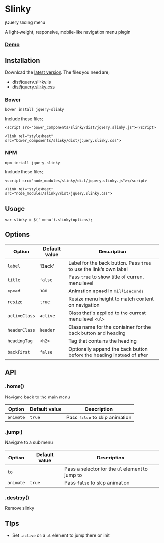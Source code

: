 # Slinky

jQuery sliding menu

A light-weight, responsive, mobile-like navigation menu plugin

### [Demo](http://alizahid.github.io/slinky)

## Installation

Download the [latest version](https://github.com/alizahid/slinky/archive/gh-pages.zip). The files you need are;

- [dist/jquery.slinky.js](dist/jquery.slinky.js)
- [dist/jquery.slinky.css](dist/jquery.slinky.css)

### Bower

	bower install jquery-slinky

Include these files;

	<script src="bower_components/slinky/dist/jquery.slinky.js"></script>

	<link rel="stylesheet" src="bower_components/slinky/dist/jquery.slinky.css">

### NPM

	npm install jquery-slinky

Include these files;

	<script src="node_modules/slinky/dist/jquery.slinky.js"></script>

	<link rel="stylesheet" src="node_modules/slinky/dist/jquery.slinky.css">

## Usage

    var slinky = $('.menu').slinky(options);

## Options

Option | Default value | Description
------ | ------------- | -----------
`label` | 'Back' | Label for the back button. Pass `true` to use the link's own label
`title` | `false` | Pass `true` to show title of current menu level
`speed` | `300` | Animation speed in `milliseconds`
`resize` | `true` | Resize menu height to match content on navigation
`activeClass` | `active` | Class that's applied to the current menu level `<ul>`
`headerClass` | `header` | Class name for the container for the back button and heading
`headingTag` | `<h2>` | Tag that contains the heading
`backFirst` | `false` | Optionally append the back button before the heading instead of after

## API

### .home()

Navigate back to the main menu

Option | Default value | Description
------ | ------------- | -----------
`animate` | `true` | Pass `false` to skip animation

### .jump()

Navigate to a sub menu

Option | Default value | Description
------ | ------------- | -----------
`to` |  | Pass a selector for the `ul` element to jump to
`animate` | `true` | Pass `false` to skip animation

### .destroy()

Remove slinky

## Tips

- Set `.active` on a `ul` element to jump there on init
